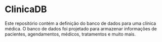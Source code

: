 # ClinicaDB
Este repositório contém a definição do banco de dados para uma clínica médica. O banco de dados foi projetado para armazenar informações de pacientes, agendamentos, médicos, tratamentos e muito mais.
